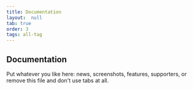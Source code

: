```yaml
---
title: Documentation
layout:  null
tab: true
order: 3
tags: all-tag
---
```


## Documentation

Put whatever you like here: news, screenshots, features, supporters, or remove this file and don't use tabs at all.
